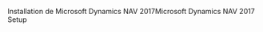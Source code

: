 <span data-ttu-id="2ff90-101">Installation de Microsoft Dynamics NAV 2017</span><span class="sxs-lookup"><span data-stu-id="2ff90-101">Microsoft Dynamics NAV 2017 Setup</span></span>